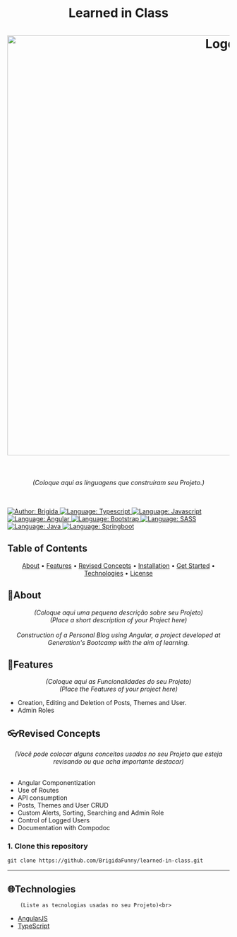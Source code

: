 <h1 align="center">
	Learned in Class
	<br><br>
	<img src="https://user-images.githubusercontent.com/22033673/151854799-c3994f0a-0a58-4a0e-9c00-4fa09521a4ef.jpg"  alt="Logo"  width="950"><br><br>
    
</h1>

<div>
    <p align="center">
        <em>
            (Coloque aqui as linguagens que construíram seu Projeto.)<br>
          
  <br><br>
        </em>
    <a href="https://www.linkedin.com/in/brigidajn//" target="_blank">
        <img src="https://img.shields.io/static/v1?label=Author&message=BrigidaFunny&color=00ba6d&style=for-the-badge&logo=LinkedIn" alt="Author: Brigida">
    </a>
    <a href="#">
        <img src="https://img.shields.io/static/v1?label=Language&message=Typescript&color=blue&style=for-the-badge&logo=Typescript" alt="Language: Typescript">
    </a>
    <a href="#">
        <img src="https://img.shields.io/static/v1?label=Language&message=Javascript&color=yellow&style=for-the-badge&logo=JavaScript" alt="Language: Javascript">
    </a>
  <br>
    <a  href="#">
      <img  src="https://img.shields.io/static/v1?label=Framework&message=Angular&color=e23237&style=for-the-badge&logo=Angular"  alt="Language: Angular">
    </a>
    <a href="#">
      <img  src="https://img.shields.io/static/v1?label=Language&message=Bootstrap&color=563d7c&style=for-the-badge&logo=Bootstrap"  alt="Language: Bootstrap">
    </a>
    <a href="#">
        <img src="https://img.shields.io/static/v1?label=Language&message=SASS&color=ff69b4&style=for-the-badge&logo=SASS" alt="Language: SASS">
    </a>
    <a href="#">
		<img  src="https://img.shields.io/static/v1?label=Language&message=Java&color=red&style=for-the-badge&logo=Java"  alt="Language: Java">
	</a>
	<a href="#">
		<img src="https://img.shields.io/static/v1?label=Framework&message=Springboot&color=green&style=for-the-badge&logo=Ghost"  alt="Language: Springboot">
	</a>
    </p>
</div>

## Table of Contents

<p align="center">
 <a href="#about">About</a> •
 <a href="#features">Features</a> •
 <a href="#revised-concepts">Revised Concepts</a> • 
 <a href="#installation">Installation</a> • 
 <a href="#getting-started">Get Started</a> • 
 <a href="#technologies">Technologies</a> • 
 <a href="#license">License</a>
</p>

## 📌About

<div>
    <p align="center">
    <em>
        (Coloque aqui uma pequena descrição sobre seu Projeto)<br>
        (Place a short description of your Project here)<br><br>
        Construction of a Personal Blog using Angular, a project developed at Generation's Bootcamp with the aim of learning.
    </em>
    </p>
</div>

## 🚀Features

 <p align="center">
    <em>
        (Coloque aqui as Funcionalidades do seu Projeto)<br>
        (Place the Features of your project here)<br>
    </em>
 </p>

- Creation, Editing and Deletion of Posts, Themes and User.
- Admin Roles

## 👓Revised Concepts

 <p align="center">
    <em>
        (Você pode colocar alguns conceitos usados no seu Projeto que esteja revisando ou que acha importante destacar)<br>
        <br>
    </em>
 </p>

- Angular Componentization
- Use of Routes
- API consumption
- Posts, Themes and User CRUD
- Custom Alerts, Sorting, Searching and Admin Role
- Control of Logged Users
- Documentation with Compodoc


### 1. Clone this repository
```
git clone https://github.com/BrigidaFunny/learned-in-class.git
```
---

## 🌐Technologies

<p align="center">
   
        (Liste as tecnologias usadas no seu Projeto)<br>
     
    
</p>

- [AngularJS](https://angular.io/)
- [TypeScript](https://www.typescriptlang.org/)

